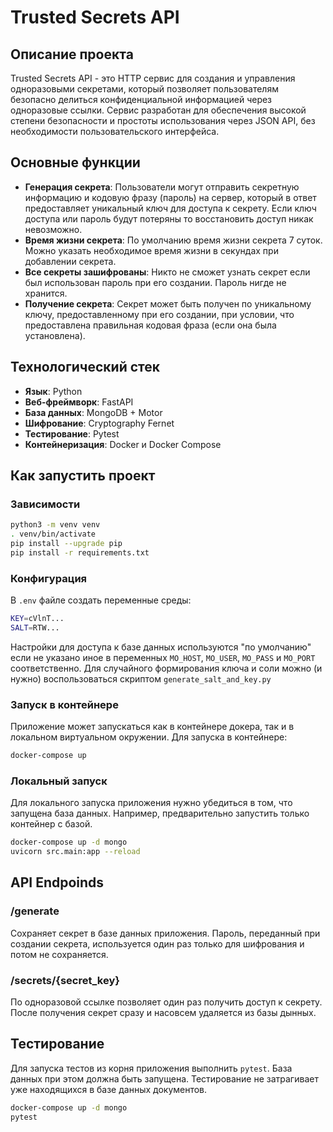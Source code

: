 # Trusted Secrets API

## Описание проекта

Trusted Secrets API - это HTTP сервис для создания и управления одноразовыми секретами, который позволяет пользователям безопасно делиться конфиденциальной информацией через одноразовые ссылки. Сервис разработан для обеспечения высокой степени безопасности и простоты использования через JSON API, без необходимости пользовательского интерфейса.

## Основные функции

- **Генерация секрета**: Пользователи могут отправить секретную информацию и кодовую фразу (пароль) на сервер, который в ответ предоставляет уникальный ключ для доступа к секрету. Если ключ доступа или пароль будут потеряны то восстановить доступ никак невозможно.
- **Время жизни секрета**: По умолчанию время жизни секрета 7 суток. Можно указать необходимое время жизни в секундах при добавлении секрета.
- **Все секреты зашифрованы**: Никто не сможет узнать секрет если был использован пароль при его создании. Пароль нигде не хранится.
- **Получение секрета**: Секрет может быть получен по уникальному ключу, предоставленному при его создании, при условии, что предоставлена правильная кодовая фраза (если она была установлена).

## Технологический стек

- **Язык**: Python
- **Веб-фреймворк**: FastAPI
- **База данных**: MongoDB + Motor
- **Шифрование**: Cryptography Fernet
- **Тестирование**: Pytest
- **Контейнеризация**: Docker и Docker Compose

## Как запустить проект

### Зависимости

```bash
python3 -m venv venv
. venv/bin/activate
pip install --upgrade pip
pip install -r requirements.txt
```

### Конфигурация

В `.env` файле создать переменные среды:
```bash
KEY=cVlnT...
SALT=RTW...
```
Настройки для доступа к базе данных используются "по умолчанию" если не указано иное в переменных `MO_HOST`, `MO_USER`, `MO_PASS` и `MO_PORT` соответственно.
Для случайного формирования ключа и соли можно (и нужно) воспользоваться скриптом `generate_salt_and_key.py`

### Запуск в контейнере

Приложение может запускаться как в контейнере докера, так и в локальном виртуальном окружении. Для запуска в контейнере:

```bash
docker-compose up
```

### Локальный запуск 

Для локального запуска приложения нужно убедиться в том, что запущена база данных. Например, предварительно запустить только контейнер с базой. 

```bash
docker-compose up -d mongo
uvicorn src.main:app --reload
```

## API Endpoinds

### /generate

Сохраняет секрет в базе данных приложения. Пароль, переданный при создании секрета, используется один раз только для шифрования и потом не сохраняется.

### /secrets/{secret_key}

По одноразовой ссылке позволяет один раз получить доступ к секрету. После получения секрет сразу и насовсем удаляется из базы дынных.

## Тестирование

Для запуска тестов из корня приложения выполнить `pytest`. База данных при этом должна быть запущена.
Тестирование не затрагивает уже находящихся в базе данных документов.
```bash
docker-compose up -d mongo
pytest
```